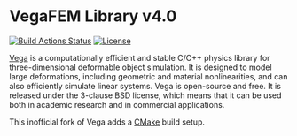 # VegaFEM Library v4.0
[![Build Actions Status](https://github.com/dyollb/VegaFEM/workflows/C/C++%20CI/badge.svg)](https://github.com/dyollb/VegaFEM/actions)
[![License](https://img.shields.io/badge/license-BSD_3--Clause-green.svg)](https://opensource.org/licenses/BSD-3-Clause)

[Vega](https://viterbi-web.usc.edu/~jbarbic/vega/) is a computationally efficient and stable C/C++ physics library for three-dimensional deformable object simulation. It is designed to model large
deformations, including geometric and material nonlinearities, and can also efficiently simulate linear systems. Vega is open-source and free. It is released under the 3-clause BSD license, which means that it can be used both in academic research and in commercial applications.

This inofficial fork of Vega adds a [CMake](https://cmake.org/) build setup.
